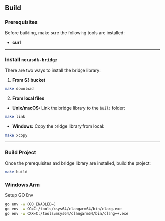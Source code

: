 ## Build

### Prerequisites
Before building, make sure the following tools are installed:

- **curl**

---

### Install `nexasdk-bridge`

There are two ways to install the bridge library:

1. **From S3 bucket**  
```bash
make download
```
2. **From local files**

* **Unix/macOS:** Link the bridge library to the `build` folder:

```bash
make link
```

* **Windows:** Copy the bridge library from local:

```bash
make xcopy
```

---

### Build Project

Once the prerequisites and bridge library are installed, build the project:

```bash
make build
```

### Windows Arm

Setup GO Env

```bash
go env -w CGO_ENABLED=1
go env -w CC=C:/tools/msys64/clangarm64/bin/clang.exe
go env -w CXX=C:/tools/msys64/clangarm64/bin/clang++.exe
```
